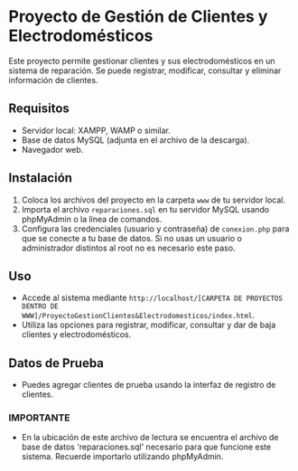 # Proyecto de Gestión de Clientes y Electrodomésticos

Este proyecto permite gestionar clientes y sus electrodomésticos en un sistema de reparación. Se puede registrar, modificar, consultar y eliminar información de clientes.

## Requisitos
- Servidor local: XAMPP, WAMP o similar.
- Base de datos MySQL (adjunta en el archivo de la descarga).
- Navegador web.

## Instalación
1. Coloca los archivos del proyecto en la carpeta `www` de tu servidor local.
2. Importa el archivo `reparaciones.sql` en tu servidor MySQL usando phpMyAdmin o la línea de comandos.
3. Configura las credenciales (usuario y contraseña) de `conexion.php` para que se conecte a tu base de datos. Si no usas un usuario o administrador distintos al root no es necesario este paso.

## Uso
- Accede al sistema mediante `http://localhost/[CARPETA DE PROYECTOS DENTRO DE WWW]/ProyectoGestionClientes&Electrodomesticos/index.html`.
- Utiliza las opciones para registrar, modificar, consultar y dar de baja clientes y electrodomésticos.

## Datos de Prueba
- Puedes agregar clientes de prueba usando la interfaz de registro de clientes.

### IMPORTANTE
- En la ubicación de este archivo de lectura se encuentra el archivo de base de datos 'reparaciones.sql' necesario para que funcione este sistema. Recuerde importarlo utilizando phpMyAdmin.
